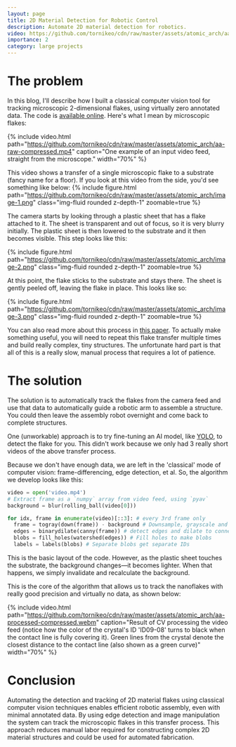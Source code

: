 ```yaml
---
layout: page
title: 2D Material Detection for Robotic Control
description: Automate 2D material detection for robotics.
video: https://github.com/tornikeo/cdn/raw/master/assets/atomic_arch/aa-sample.webm
importance: 2
category: large projects
---
```


# The problem

In this blog, I'll describe how I built a classical computer vision tool for tracking microscopic 2-dimensional flakes, using virtually zero annotated data. The code is [available online](https://github.com/tornikeo/atomic-architects). Here's what I mean by microscopic flakes:

{% include video.html path="https://github.com/tornikeo/cdn/raw/master/assets/atomic_arch/aa-raw-compressed.mp4" caption="One example of an input video feed, straight from the microscope." width="70%" %}

This video shows a transfer of a single microscopic flake to a substrate (fancy name for a floor). If you look at this video from the side, you'd see something like below:
{% include figure.html path="https://github.com/tornikeo/cdn/raw/master/assets/atomic_arch/image-1.png" class="img-fluid rounded z-depth-1" zoomable=true %}

The camera starts by looking through a plastic sheet that has a flake attached to it. The sheet is transparent and out of focus, so it is very blurry initially. The plastic sheet is then lowered to the substrate and it then becomes visible. This step looks like this:

{% include figure.html path="https://github.com/tornikeo/cdn/raw/master/assets/atomic_arch/image-2.png" class="img-fluid rounded z-depth-1" zoomable=true %}


At this point, the flake sticks to the substrate and stays there. The sheet is gently peeled off, leaving the flake in place. This looks like so:

{% include figure.html path="https://github.com/tornikeo/cdn/raw/master/assets/atomic_arch/image-3.png" class="img-fluid rounded z-depth-1" zoomable=true %}

You can also read more about this process in [this paper](https://arxiv.org/pdf/1311.4829.pdf). To actually make something useful, you will need to repeat this flake transfer multiple times and build really complex, tiny structures. The unfortunate hard part is that all of this is a really slow, manual process that requires a lot of patience. 

# The solution

The solution is to automatically track the flakes from the camera feed and use that data to automatically guide a robotic arm to assemble a structure. You could then leave the assembly robot overnight and come back to complete structures. 

One (unworkable) approach is to try fine-tuning an AI model, like [YOLO](https://en.wikipedia.org/wiki/You_Only_Look_Once), to detect the flake for you. This didn't work because we only had 3 really short videos of the above transfer process. 

Because we don't have enough data, we are left in the 'classical' mode of computer vision: frame-differencing, edge detection, et al. So, the algorithm we develop looks like this:

```py
video = open('video.mp4')
# Extract frame as a `numpy` array from video feed, using `pyav`
background = blur(rolling_ball(video[0]))

for idx, frame in enumerate(video)[::3]: # every 3rd frame only
  frame = togray(down(frame)) - background # Downsample, grayscale and subtract background. 
  edges = binarydilate(canny(frame)) # detect edges and dilate to connect edge breaks. 
  blobs = fill_holes(watershed(edges)) # Fill holes to make blobs
  labels = labels(blobs) # Separate blobs get separate IDs
```

This is the basic layout of the code. However, as the plastic sheet touches the substrate, the background changes—it becomes lighter. When that happens, we simply invalidate and recalculate the background. 

This is the core of the algorithm that allows us to track the nanoflakes with really good precision and virtually no data, as shown below:

{% include video.html path="https://github.com/tornikeo/cdn/raw/master/assets/atomic_arch/aa-processed-compressed.webm" caption="Result of CV processing the video feed (notice how the color of the crystal's ID 'ID09-08' turns to black when the contact line is fully covering it). Green lines from the crystal denote the closest distance to the contact line (also shown as a green curve)" width="70%" %}

# Conclusion

Automating the detection and tracking of 2D material flakes using classical computer vision techniques enables efficient robotic assembly, even with minimal annotated data. By using edge detection and image manipulation the system can track the microscopic flakes in this transfer process. This approach reduces manual labor required for constructing complex 2D material structures and could be used for automated fabrication.